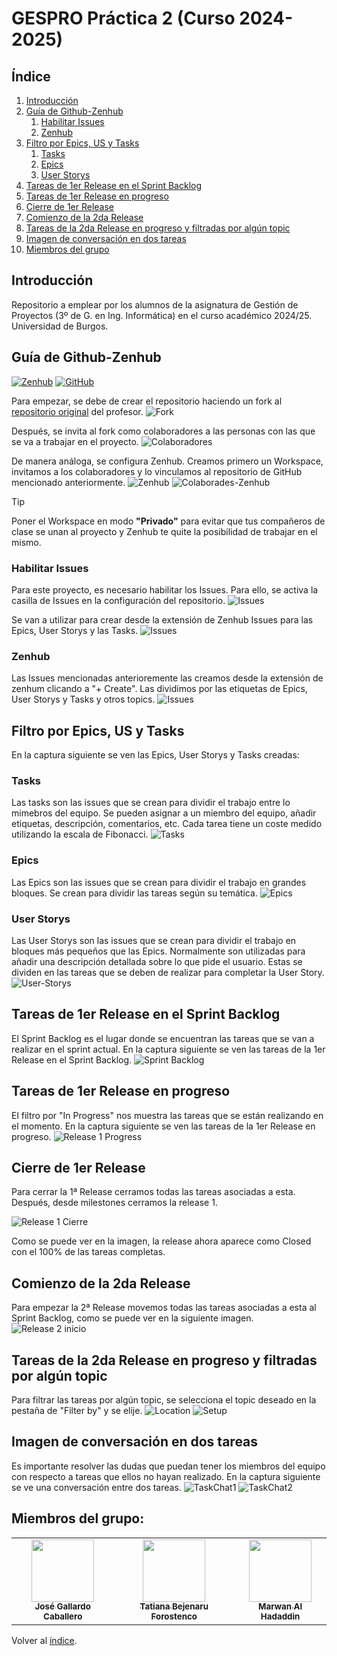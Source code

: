 # GESPRO Práctica 2 (Curso 2024-2025)

## Índice

1. [Introducción](#introducción)
2. [Guía de Github-Zenhub](#guía-de-github-zenhub)
   1. [Habilitar Issues](#habilitar-issues)
   2. [Zenhub](#zenhub)
3. [Filtro por Epics, US y Tasks](#filtro-por-epics-us-y-tasks)
   1. [Tasks](#tasks)
   2. [Epics](#epics)
   3. [User Storys](#user-storys)
4. [Tareas de 1er Release en el Sprint Backlog](#tareas-de-1er-release-en-el-sprint-backlog)
5. [Tareas de 1er Release en progreso](#tareas-de-1er-release-en-progreso)
6. [Cierre de 1er Release](#cierre-de-1er-release)
7. [Comienzo de la 2da Release](#comienzo-de-la-2da-release)
8. [Tareas de la 2da Release en progreso y filtradas por algún topic](#tareas-de-la-2da-release-en-progreso-y-filtradas-por-algún-topic)
9. [Imagen de conversación en dos tareas](#imagen-de-conversación-en-dos-tareas)
10. [Miembros del grupo](#miembros-del-grupo)

## Introducción

Repositorio a emplear por los alumnos de la asignatura de Gestión de Proyectos (3º de G. en Ing. Informática) en el curso académico 2024/25. Universidad de Burgos.

## Guía de Github-Zenhub

[![Zenhub](https://img.shields.io/badge/Zenhub-Manage%20your%20projects-blue)](https://www.zenhub.com/)
[![GitHub](https://img.shields.io/badge/GitHub-Repository%20Management-darkgreen)](https://github.com/Joseleelsuper/GESPRO_Practica_2_Curso_2024_2025)

Para empezar, se debe de crear el repositorio haciendo un fork al [repositorio original](https://github.com/miguelbl-ubu/GESPRO_Practica_2_Curso_2024_2025) del profesor.
![Fork](assets/Fork.jpg)

Después, se invita al fork como colaboradores a las personas con las que se va a trabajar en el proyecto.
![Colaboradores](assets/Colaboradores.jpeg)

De manera análoga, se configura Zenhub. Creamos primero un Workspace, invitamos a los colaboradores y lo vinculamos al repositorio de GitHub mencionado anteriormente.
![Zenhub](assets/Zenhub.jpg)
![Colaborades-Zenhub](assets/Colaboradores-Zenhub.jpg)

> [!TIP]
> Poner el Workspace en modo **"Privado"** para evitar que tus compañeros de clase se unan al proyecto y Zenhub te quite la posibilidad de trabajar en el mismo.

### Habilitar Issues

Para este proyecto, es necesario habilitar los Issues. Para ello, se activa la casilla de Issues en la configuración del repositorio.
![Issues](assets/Habilitar-Issues.jpeg)

Se van a utilizar para crear desde la extensión de Zenhub Issues para las Epics, User Storys y las Tasks.
![Issues](assets/Issues.jpg)

### Zenhub

Las Issues mencionadas anterioremente las creamos desde la extensión de zenhum clicando a "+ Create". Las dividimos por las etiquetas de Epics, User Storys y Tasks y otros topics.
![Issues](assets/Issues-Zenhub.jpg)

## Filtro por Epics, US y Tasks

En la captura siguiente se ven las Epics, User Storys y Tasks creadas:

### Tasks

Las tasks son las issues que se crean para dividir el trabajo entre lo mimebros del equipo. Se pueden asignar a un miembro del equipo, añadir etiquetas, descripción, comentarios, etc. Cada tarea tiene un coste medido utilizando la escala de Fibonacci.
![Tasks](assets/Tasks.jpg)

### Epics

Las Epics son las issues que se crean para dividir el trabajo en grandes bloques. 
Se crean para dividir las tareas según su temática.
![Epics](assets/Epics.jpg)

### User Storys

Las User Storys son las issues que se crean para dividir el trabajo en bloques más pequeños que las Epics. Normalmente son utilizadas para añadir una descripción detallada sobre lo que pide el usuario. Estas se dividen en las tareas que se deben de realizar para completar la User Story.
![User-Storys](assets/User%20Storys.jpg)

## Tareas de 1er Release en el Sprint Backlog

El Sprint Backlog es el lugar donde se encuentran las tareas que se van a realizar en el sprint actual. En la captura siguiente se ven las tareas de la 1er Release en el Sprint Backlog.
![Sprint Backlog](assets/sprintBacklog.png)

## Tareas de 1er Release en progreso

El filtro por "In Progress" nos muestra las tareas que se están realizando en el momento. En la captura siguiente se ven las tareas de la 1er Release en progreso.
![Release 1 Progress](assets/release1-progress.png)

## Cierre de 1er Release

Para cerrar la 1ª Release cerramos todas las tareas asociadas a esta. Después, desde milestones cerramos la release 1.

![Release 1 Cierre](assets/cierreRelease1.JPG)

Como se puede ver en la imagen, la release ahora aparece como Closed con el 100% de las tareas completas.

## Comienzo de la 2da Release

Para empezar la 2ª Release movemos todas las tareas asociadas a esta al Sprint Backlog, como se puede ver en la siguiente imagen.
![Release 2 inicio](assets/ComienzoRelease2.JPG)

## Tareas de la 2da Release en progreso y filtradas por algún topic

Para filtrar las tareas por algún topic, se selecciona el topic deseado en la pestaña de "Filter by" y se elije.
![Location](assets/Location.jpg)
![Setup](assets/Setup.jpg)

## Imagen de conversación en dos tareas

Es importante resolver las dudas que puedan tener los miembros del equipo con respecto a tareas que ellos no hayan realizado. En la captura siguiente se ve una conversación entre dos tareas.
![TaskChat1](assets/image.png)
![TaskChat2](assets/image-1.png)

## Miembros del grupo:

<table>
    <tr>
        <td align="center"><a href="https://github.com/Joseleelsuper"><img src="https://github.com/Joseleelsuper.png" width="100px;" alt=""/><br /><sub><b>José Gallardo Caballero</b></sub></a></td>
        <td align="center"><a href="https://github.com/tbf1003"><img src="https://github.com/tbf1003.png" width="100px;" alt=""/><br /><sub><b>Tatiana Bejenaru Forostenco</b></sub></a></td>
        <td align="center"><a href="https://github.com/marwan-03-ux"><img src="https://github.com/marwan-03-ux.png" width="100px;" alt=""/><br /><sub><b>Marwan Al Hadaddin</b></sub></a></td>
    </tr>
</table>

Volver al [índice](#índice).